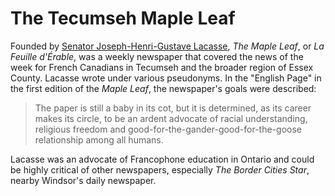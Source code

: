 ﻿# The Tecumseh Maple Leaf

Founded by [Senator Joseph-Henri-Gustave Lacasse](https://en.wikipedia.org/wiki/Joseph-Henri-Gustave_Lacasse), _The Maple Leaf_, or _La Feuille d'Érable_, was a weekly newspaper that covered the news of the week for French Canadians in Tecumseh and the broader region of Essex County. Lacasse wrote under various pseudonyms. In the "English Page" in the first edition of the _Maple Leaf_, the newspaper's goals were described:

>The paper is still a baby in its cot, but it is determined, as its career makes its circle, to be an ardent advocate of racial understanding, religious freedom and good-for-the-gander-good-for-the-goose relationship among all humans.

Lacasse was an advocate of Francophone education in Ontario and could be highly critical of other newspapers, especially _The Border Cities Star_, nearby Windsor's daily newspaper.